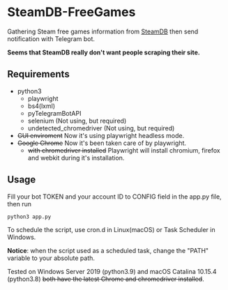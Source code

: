 # SteamDB-FreeGames

Gathering Steam free games information from [SteamDB](https://steamdb.info/upcoming/free/) then send notification with Telegram bot.

**Seems that SteamDB really don't want people scraping their site.**

## Requirements

- python3
  - playwright
  - bs4(lxml)
  - pyTelegramBotAPI
  - selenium (Not using, but required)
  - undetected_chromedriver (Not using, but required)
- ~~GUI enviroment~~ Now it's using playwright headless mode.
- ~~Google Chrome~~ Now it's been taken care of by playwright.
  - ~~with chromedriver installed~~ Playwright will install chromium, firefox and webkit during it's installation.

## Usage

Fill your bot TOKEN and your account ID to CONFIG field in the app.py file, then run

```shell
python3 app.py
```

To schedule the script, use cron.d in Linux(macOS) or Task Scheduler in Windows.

**Notice**: when the script used as a scheduled task, change the "PATH" variable to your absolute path.

Tested on Windows Server 2019 (python3.9) and macOS Catalina 10.15.4 (python3.8) ~~both have the latest Chrome and chromedriver installed~~.